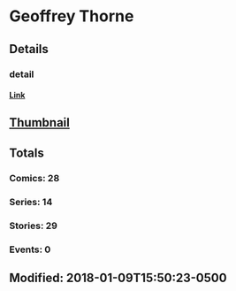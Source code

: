 # Geoffrey  Thorne 
## Details
### detail
#### [Link](http://marvel.com/comics/creators/12886/geoffrey_thorne?utm_campaign=apiRef&utm_source=225578a89fc76f3d20fbffda5d17a88d)
## [Thumbnail](http://i.annihil.us/u/prod/marvel/i/mg/b/40/image_not_available.jpg)
## Totals
### Comics: 28
### Series: 14
### Stories: 29
### Events: 0
## Modified: 2018-01-09T15:50:23-0500